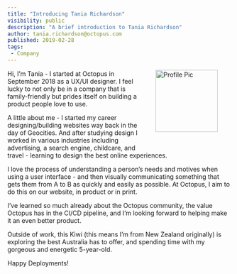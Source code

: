 ```yaml
---
title: "Introducing Tania Richardson"
visibility: public
description: "A brief introduction to Tania Richardson"
author: tania.richardson@octopus.com
published: 2019-02-28
tags:
 - Company
---
```

<div style="float: right; margin: 30px; margin-top: 0">
<img alt="Profile Pic" src="https://i.octopus.com/site/team/tania-richardson.png" height="140" width="140" />
</div>

Hi, I’m Tania - I started at Octopus in September 2018 as a UX/UI designer.  I feel lucky to not only be in a company that is family-friendly but prides itself on building a product people love to use. 

A little about me -  I started my career designing/building websites way back in the day of Geocities.  And after studying design I worked in various industries including advertising, a search engine, childcare, and travel - learning to design the best online experiences.  

I love the process of understanding a person’s needs and motives when using a user interface - and then visually communicating something that gets them from A to B as quickly and easily as possible.  At Octopus, I aim to do this on our website, in product or in print. 

I’ve learned so much already about the Octopus community, the value Octopus has in the CI/CD pipeline, and I’m looking forward to helping make it an even better product.

Outside of work, this Kiwi (this means I’m from New Zealand originally) is exploring the best Australia has to offer, and spending time with my gorgeous and energetic 5-year-old.

Happy Deployments!
